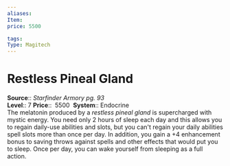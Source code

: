 ```yaml
---
aliases: 
Item:
price: 5500

tags: 
Type: Magitech
---
```


# Restless Pineal Gland

**Source**:: _Starfinder Armory pg. 93_  
**Level**:: 7
**Price**::  5500 
**System**:: Endocrine  
The melatonin produced by a _restless pineal gland_ is supercharged with mystic energy. You need only 2 hours of sleep each day and this allows you to regain daily-use abilities and slots, but you can't regain your daily abilities spell slots more than once per day. In addition, you gain a +4 enhancement bonus to saving throws against spells and other effects that would put you to sleep. Once per day, you can wake yourself from sleeping as a full action.
